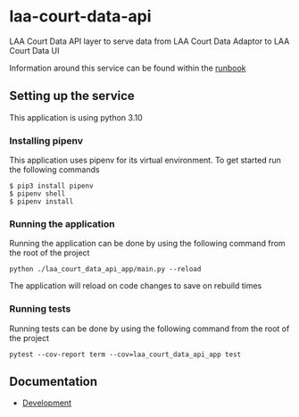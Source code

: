 # laa-court-data-api
LAA Court Data API layer to serve data from LAA Court Data Adaptor to LAA Court Data UI

Information around this service can be found within the [runbook](https://dsdmoj.atlassian.net/wiki/spaces/AAC/pages/3840311923/Court+Data+API+Runbook)

## Setting up the service

This application is using python 3.10

### Installing pipenv

This application uses pipenv for its virtual environment. To get started run the following commands
```shell
$ pip3 install pipenv
$ pipenv shell
$ pipenv install
```

### Running the application

Running the application can be done by using the following command from the root of the project
```shell
python ./laa_court_data_api_app/main.py --reload
```
The application will reload on code changes to save on rebuild times

### Running tests

Running tests can be done by using the following command from the root of the project
```shell
pytest --cov-report term --cov=laa_court_data_api_app test
```

## Documentation
* [Development](docs/development.md)